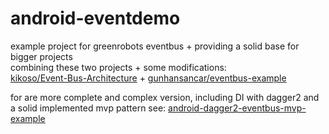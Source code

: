 # android-eventdemo
example project for greenrobots eventbus + providing a solid base for bigger projects  
combining these two projects + some modifications:  
[kikoso/Event-Bus-Architecture](https://github.com/kikoso/Event-Bus-Architecture/tree/master/app/src/main/java/com/enrique/eventbusarchitecture) +
[gunhansancar/eventbus-example](https://github.com/gunhansancar/eventbus-example)  
    
for are more complete and complex version, including DI with dagger2 and a solid implemented mvp pattern see: [android-dagger2-eventbus-mvp-example](https://github.com/vincemann/android-dagger2-eventbus-mvp-example)  
  
